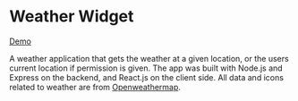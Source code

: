 # Weather Widget

[Demo](https://m-michelini-weather-widget.glitch.me/)

A weather application that gets the weather at a given location, or the users
current location if permission is given. The app was built with Node.js
and Express on the backend, and React.js on the client side. All data and icons related to
weather are from [Openweathermap](http://openweathermap.org/).
